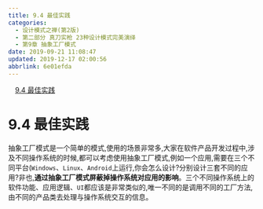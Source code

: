 ```yaml
---
title: 9.4 最佳实践
categories: 
  - 设计模式之禅(第2版)
  - 第二部分 真刀实枪 23种设计模式完美演绎
  - 第9章 抽象工厂模式
date: 2019-09-21 11:08:47
updated: 2019-12-17 02:00:56
abbrlink: 6e01efda
---
```

<div id='my_toc'><a href="/ReadingNotes/6e01efda/#9-4-最佳实践" class="header_1">9.4 最佳实践</a>&nbsp;<br></div>
<style>.header_1{margin-left: 1em;}.header_2{margin-left: 2em;}.header_3{margin-left: 3em;}.header_4{margin-left: 4em;}.header_5{margin-left: 5em;}.header_6{margin-left: 6em;}</style>
<!--more-->
<script>if (navigator.platform.search('arm')==-1){document.getElementById('my_toc').style.display = 'none';}var e,p = document.getElementsByTagName('p');while (p.length>0) {e = p[0];e.parentElement.removeChild(e);}</script>

<!--end-->
# 9.4 最佳实践 #
抽象工厂模式是一个简单的模式,使用的场景非常多,大家在软件产品开发过程中,涉及不同操作系统的时候,都可以考虑使用抽象工厂模式,例如一个应用,需要在三个不同平台(`Windows`、`Linux`、`Android`上运行,你会怎么设计?分别设计三套不同的应用?非也,**通过抽象工厂模式屏蔽掉操作系统对应用的影响**。三个不同操作系统上的软件功能、应用逻辑、`UI`都应该是非常类似的,唯一不同的是调用不同的工厂方法,由不同的产品类去处理与操作系统交互的信息。

